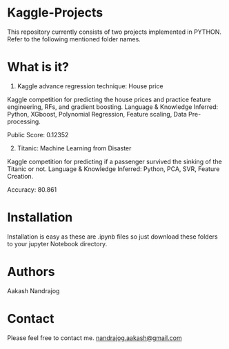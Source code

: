 # Kaggle-Projects


This repository currently consists of two projects implemented in PYTHON. Refer to the following mentioned folder names.

# What is it?

1. Kaggle advance regression technique: House price 

Kaggle competition for predicting the house prices and practice feature engineering, RFs, and gradient boosting.
Language & Knowledge Inferred: Python, XGboost, Polynomial Regression, Feature scaling, Data Pre-processing.

Public Score: 0.12352

2. Titanic: Machine Learning from Disaster

Kaggle competition for predicting if a passenger survived the sinking of the Titanic or not.
Language & Knowledge Inferred: Python, PCA, SVR, Feature Creation.

Accuracy: 80.861


# Installation 
Installation is easy as these are .ipynb files so just download these folders to your jupyter Notebook directory.

# Authors
Aakash Nandrajog

# Contact
Please feel free to contact me.
nandrajog.aakash@gmail.com





